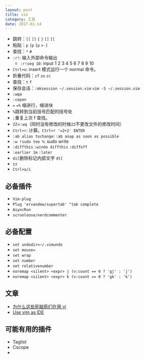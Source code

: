 ```yaml
---
layout: post
title: vim
category: 工具
date: 2017-01-14
---
```


* 跳转：`[[` `]]` `{` `}` `[]` `][`
* 粘贴：`p` `]p` `[p` `>·]`
* 查找：`*` `#`
* `:r!`: 输入外部命令输出
    * `:r!seq 10`: input 1 2 3 4 5 6 7 8 9 10
* `Ctrl+o`: insert 模式运行一个 normal 命令。
* 折叠代码：`zf` `zo` `zc`
* 查找：`t` `f`
* 保存会话：`:mksession ~/.session.vim` `vim -S ~/.session.vim`
* `:wqa`
* `:copen`
* `=` `=%` 缩进行，缩进块
* `%`跳转到当前括号匹配的括号处
* `;`重复上次 f 查找。
* `ZZ`=`:wq`（同时没有修改的时候`ZZ`不更改文件的修改时间）
* `Ctrl+r`: 计算。`Ctrl+r '=2+2' ENTER`
* `:ab alias tochange`: `:ab asap as soon as possible`
* `:w !sudo tee %`: sudo write
* `:diffthis` `:windo diffthis` `:diffoff`
* `:earlier 1m` `:later`
* `di[`删除标记内部文字 `dt[`
* `zz`
* `Ctrl+o/i`


## 必备插件
* `Vim-plug`
* `Plug 'ervandew/supertab' "tab complete`
* `AsyncRun`
* `scrooloose/nerdcommenter`

## 必备配置
* `set undodir=~/.vimundo`
* `set mouse=`
* `set wrap`
* `set number`
* `set relativenumber`
* `noremap <silent> <expr> j (v:count == 0 ? 'gj' : 'j')`
* `noremap <silent> <expr> k (v:count == 0 ? 'gk' : 'k')`

## 文章
* [为什么这些死脑筋们在用 vi](https://www.oschina.net/news/25882/why-they-are-using-vi)
* [Use vim as IDE](https://github.com/yangyangwithgnu/use_vim_as_ide)

## 可能有用的插件
* Taglist
* Cscope
*
